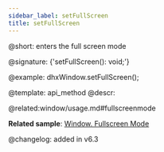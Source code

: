 ```yaml
---
sidebar_label: setFullScreen
title: setFullScreen
---          
```


@short: enters the full screen mode

@signature: {'setFullScreen(): void;'}

@example:
dhxWindow.setFullScreen();


@template: api_method
@descr:

@related:window/usage.md#fullscreenmode

**Related sample**: [Window. Fullscreen Mode](https://snippet.dhtmlx.com/aftti5fy)

@changelog:
added in v6.3

